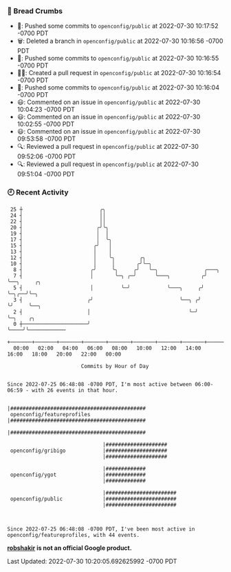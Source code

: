 ### 🍞 Bread Crumbs

 * 🚢: Pushed some commits to `openconfig/public` at 2022-07-30 10:17:52 -0700 PDT
 * 🗑: Deleted a branch in `openconfig/public` at 2022-07-30 10:16:56 -0700 PDT
 * 🚢: Pushed some commits to `openconfig/public` at 2022-07-30 10:16:55 -0700 PDT
 * ✍🏼: Created a pull request in `openconfig/public` at 2022-07-30 10:16:54 -0700 PDT
 * 🚢: Pushed some commits to `openconfig/public` at 2022-07-30 10:16:04 -0700 PDT
 * 😃: Commented on an issue in `openconfig/public` at 2022-07-30 10:04:23 -0700 PDT
 * 😃: Commented on an issue in `openconfig/public` at 2022-07-30 10:02:55 -0700 PDT
 * 😃: Commented on an issue in `openconfig/public` at 2022-07-30 09:53:58 -0700 PDT
 * 🔍: Reviewed a pull request in  `openconfig/public` at 2022-07-30 09:52:06 -0700 PDT
 * 🔍: Reviewed a pull request in  `openconfig/public` at 2022-07-30 09:51:04 -0700 PDT

### 🕘 Recent Activity
```
 25 ┼                         ╭╮
 24 ┤                         ││
 22 ┤                         ││
 20 ┤                        ╭╯╰╮
 19 ┤                        │  │
 17 ┤                        │  ╰╮
 15 ┤                       ╭╯   │
 13 ┤                       │    │
 12 ┤                       │    ╰╮        ╭╮
 10 ┤                       │     │       ╭╯╰─╮
  8 ┤                      ╭╯     ╰╮     ╭╯   ╰─╮               ╭───╮
  7 ┤                      │       ╰─╮ ╭─╯      ╰───╮          ╭╯   ╰──╮     ╭╮
  5 ┤                      │         ╰─╯            ╰───╮     ╭╯       ╰─╮╭──╯╰─╮
  3 ┤                     ╭╯                            ╰──╮ ╭╯          ╰╯     ╰──╮
  2 ┤                     │                                ╰─╯                     ╰─╮    ╭╮
  0 ┼─────────────────────╯                                                          ╰────╯╰────────────
    +───────+───────+───────+───────+───────+───────+───────+───────+───────+───────+───────+───────+────
  00:00   02:00   04:00   06:00   08:00   10:00   12:00   14:00   16:00   18:00   20:00   22:00   00:00   

						Commits by Hour of Day


Since 2022-07-25 06:48:08 -0700 PDT, I'm most active between 06:00-06:59 - with 26 events in that hour.

```



```
                               |############################################
 openconfig/featureprofiles    |############################################
                               |############################################

                               |####################
 openconfig/gribigo            |####################
                               |####################

                               |#############
 openconfig/ygot               |#############
                               |#############

                               |#######################
 openconfig/public             |#######################
                               |#######################



Since 2022-07-25 06:48:08 -0700 PDT, I've been most active in openconfig/featureprofiles, with 44 events.

```
**[robshakir](mailto:robjs@google.com) is not an official Google product.**  


Last Updated: 2022-07-30 10:20:05.692625992 -0700 PDT
